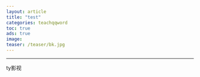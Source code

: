 ```yaml
---
layout: article
title: "test"
categories: teachqqword
toc: true
ads: true
image:
teaser: /teaser/bk.jpg
---
```


---

ty影视

